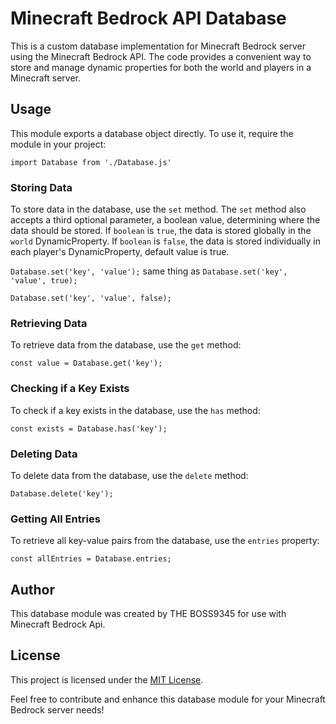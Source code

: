 # Minecraft Bedrock API Database

This is a custom database implementation for Minecraft Bedrock server using the Minecraft Bedrock API. The code provides a convenient way to store and manage dynamic properties for both the world and players in a Minecraft server.

## Usage

This module exports a database object directly. To use it, require the module in your project:

`import Database from './Database.js'`

### Storing Data

To store data in the database, use the `set` method. The `set` method also accepts a third optional parameter, a boolean value, determining where the data should be stored. If `boolean` is `true`, the data is stored globally in the `world` DynamicProperty. If `boolean` is `false`, the data is stored individually in each player's DynamicProperty, default value is true.

`Database.set('key', 'value');` same thing as `Database.set('key', 'value', true);`

`Database.set('key', 'value', false);` 


### Retrieving Data

To retrieve data from the database, use the `get` method:

`const value = Database.get('key');`

### Checking if a Key Exists

To check if a key exists in the database, use the `has` method:

`const exists = Database.has('key');`

### Deleting Data

To delete data from the database, use the `delete` method:

`Database.delete('key');`

### Getting All Entries

To retrieve all key-value pairs from the database, use the `entries` property:

`const allEntries = Database.entries;`

## Author

This database module was created by THE BOSS9345 for use with Minecraft Bedrock Api.

## License

This project is licensed under the [MIT License](LICENSE.md).

Feel free to contribute and enhance this database module for your Minecraft Bedrock server needs!
